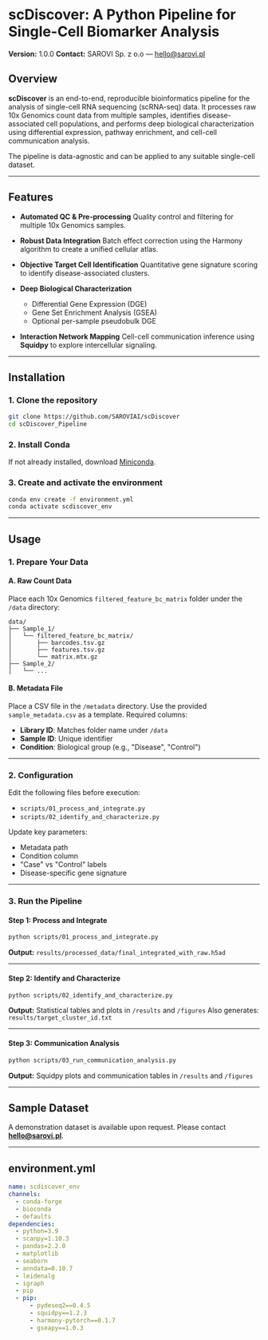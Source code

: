 
# scDiscover: A Python Pipeline for Single-Cell Biomarker Analysis

**Version:** 1.0.0
**Contact:** SAROVI Sp. z o.o — [hello@sarovi.pl](mailto:hello@sarovi.pl)


## Overview

**scDiscover** is an end-to-end, reproducible bioinformatics pipeline for the analysis of single-cell RNA sequencing (scRNA-seq) data. It processes raw 10x Genomics count data from multiple samples, identifies disease-associated cell populations, and performs deep biological characterization using differential expression, pathway enrichment, and cell-cell communication analysis.

The pipeline is data-agnostic and can be applied to any suitable single-cell dataset.

---

## Features

* **Automated QC & Pre-processing**
  Quality control and filtering for multiple 10x Genomics samples.

* **Robust Data Integration**
  Batch effect correction using the Harmony algorithm to create a unified cellular atlas.

* **Objective Target Cell Identification**
  Quantitative gene signature scoring to identify disease-associated clusters.

* **Deep Biological Characterization**

  * Differential Gene Expression (DGE)
  * Gene Set Enrichment Analysis (GSEA)
  * Optional per-sample pseudobulk DGE

* **Interaction Network Mapping**
  Cell-cell communication inference using **Squidpy** to explore intercellular signaling.

---

## Installation

### 1. Clone the repository

```bash
git clone https://github.com/SAROVIAI/scDiscover
cd scDiscover_Pipeline
```

### 2. Install Conda

If not already installed, download [Miniconda](https://docs.conda.io/en/latest/miniconda.html).

### 3. Create and activate the environment

```bash
conda env create -f environment.yml
conda activate scdiscover_env
```

---

## Usage

### 1. Prepare Your Data

#### A. Raw Count Data

Place each 10x Genomics `filtered_feature_bc_matrix` folder under the `/data` directory:

```
data/
├── Sample_1/
│   └── filtered_feature_bc_matrix/
│       ├── barcodes.tsv.gz
│       ├── features.tsv.gz
│       └── matrix.mtx.gz
├── Sample_2/
│   └── ...
```

#### B. Metadata File

Place a CSV file in the `/metadata` directory. Use the provided `sample_metadata.csv` as a template. Required columns:

* **Library ID**: Matches folder name under `/data`
* **Sample ID**: Unique identifier
* **Condition**: Biological group (e.g., "Disease", "Control")

---

### 2. Configuration

Edit the following files before execution:

* `scripts/01_process_and_integrate.py`
* `scripts/02_identify_and_characterize.py`

Update key parameters:

* Metadata path
* Condition column
* "Case" vs "Control" labels
* Disease-specific gene signature

---

### 3. Run the Pipeline

#### Step 1: Process and Integrate

```bash
python scripts/01_process_and_integrate.py
```

**Output:**
`results/processed_data/final_integrated_with_raw.h5ad`

---

#### Step 2: Identify and Characterize

```bash
python scripts/02_identify_and_characterize.py
```

**Output:**
Statistical tables and plots in `/results` and `/figures`
Also generates: `results/target_cluster_id.txt`

---

#### Step 3: Communication Analysis

```bash
python scripts/03_run_communication_analysis.py
```

**Output:**
Squidpy plots and communication tables in `/results` and `/figures`

---

## Sample Dataset

A demonstration dataset is available upon request. Please contact **[hello@sarovi.pl](mailto:hello@sarovi.pl)**.

---

## environment.yml

```yaml
name: scdiscover_env
channels:
  - conda-forge
  - bioconda
  - defaults
dependencies:
  - python=3.9
  - scanpy=1.10.3
  - pandas=2.2.0
  - matplotlib
  - seaborn
  - anndata=0.10.7
  - leidenalg
  - igraph
  - pip
  - pip:
      - pydeseq2==0.4.5
      - squidpy==1.2.3
      - harmony-pytorch==0.1.7
      - gseapy==1.0.3
```
